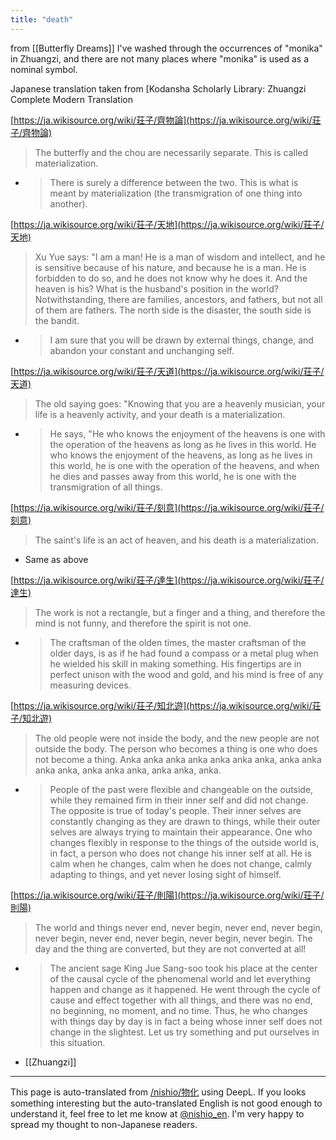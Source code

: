 ```yaml
---
title: "death"
---
```


from  [[Butterfly Dreams]]
I've washed through the occurrences of "monika" in Zhuangzi, and there are not many places where "monika" is used as a nominal symbol.

Japanese translation taken from [Kodansha Scholarly Library: Zhuangzi Complete Modern Translation


[https://ja.wikisource.org/wiki/荘子/齊物論](https://ja.wikisource.org/wiki/荘子/齊物論)
> The butterfly and the chou are necessarily separate. This is called materialization.
- > There is surely a difference between the two. This is what is meant by materialization (the transmigration of one thing into another).

[https://ja.wikisource.org/wiki/荘子/天地](https://ja.wikisource.org/wiki/荘子/天地)
> Xu Yue says: "I am a man! He is a man of wisdom and intellect, and he is sensitive because of his nature, and because he is a man. He is forbidden to do so, and he does not know why he does it. And the heaven is his?  What is the husband's position in the world? Notwithstanding, there are families, ancestors, and fathers, but not all of them are fathers. The north side is the disaster, the south side is the bandit.
- > I am sure that you will be drawn by external things, change, and abandon your constant and unchanging self.

[https://ja.wikisource.org/wiki/荘子/天道](https://ja.wikisource.org/wiki/荘子/天道)
> The old saying goes: "Knowing that you are a heavenly musician, your life is a heavenly activity, and your death is a materialization.
- > He says, "He who knows the enjoyment of the heavens is one with the operation of the heavens as long as he lives in this world. He who knows the enjoyment of the heavens, as long as he lives in this world, he is one with the operation of the heavens, and when he dies and passes away from this world, he is one with the transmigration of all things.

[https://ja.wikisource.org/wiki/荘子/刻意](https://ja.wikisource.org/wiki/荘子/刻意)
> The saint's life is an act of heaven, and his death is a materialization.
- Same as above

[https://ja.wikisource.org/wiki/荘子/達生](https://ja.wikisource.org/wiki/荘子/達生)
> The work is not a rectangle, but a finger and a thing, and therefore the mind is not funny, and therefore the spirit is not one.
- > The craftsman of the olden times, the master craftsman of the older days, is as if he had found a compass or a metal plug when he wielded his skill in making something. His fingertips are in perfect unison with the wood and gold, and his mind is free of any measuring devices.

[https://ja.wikisource.org/wiki/荘子/知北遊](https://ja.wikisource.org/wiki/荘子/知北遊)
> The old people were not inside the body, and the new people are not outside the body. The person who becomes a thing is one who does not become a thing. Anka anka anka anka anka anka anka, anka anka anka anka, anka anka anka, anka anka, anka.
- > People of the past were flexible and changeable on the outside, while they remained firm in their inner self and did not change. The opposite is true of today's people. Their inner selves are constantly changing as they are drawn to things, while their outer selves are always trying to maintain their appearance. One who changes flexibly in response to the things of the outside world is, in fact, a person who does not change his inner self at all. He is calm when he changes, calm when he does not change, calmly adapting to things, and yet never losing sight of himself.

[https://ja.wikisource.org/wiki/荘子/則陽](https://ja.wikisource.org/wiki/荘子/則陽)
> The world and things never end, never begin, never end, never begin, never begin, never end, never begin, never begin, never begin. The day and the thing are converted, but they are not converted at all!
- > The ancient sage King Jue Sang-soo took his place at the center of the causal cycle of the phenomenal world and let everything happen and change as it happened. He went through the cycle of cause and effect together with all things, and there was no end, no beginning, no moment, and no time. Thus, he who changes with things day by day is in fact a being whose inner self does not change in the slightest. Let us try something and put ourselves in this situation.

- [[Zhuangzi]]

---
This page is auto-translated from [/nishio/物化](https://scrapbox.io/nishio/物化) using DeepL. If you looks something interesting but the auto-translated English is not good enough to understand it, feel free to let me know at [@nishio_en](https://twitter.com/nishio_en). I'm very happy to spread my thought to non-Japanese readers.